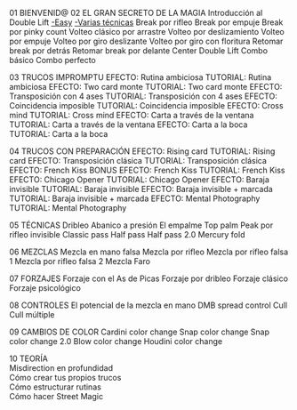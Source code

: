 01 BIENVENID@
02 EL GRAN SECRETO DE LA MAGIA
Introducción al Double Lift
[-Easy](https://www.youtube.com/watch?v=Gjd4EDm3EWU)
[-Varias técnicas](https://www.youtube.com/watch?v=1-6Niz-VxUY)
Break por rifleo
Break por empuje
Break por pinky count
Volteo clásico por arrastre
Volteo por deslizamiento
Volteo por empuje
Volteo por giro deslizante
Volteo por giro con floritura
Retomar break por detrás
Retomar break por delante
Center Double Lift
Combo básico
Combo perfecto

03 TRUCOS IMPROMPTU
EFECTO: Rutina ambiciosa
TUTORIAL: Rutina ambiciosa
EFECTO: Two card monte
TUTORIAL: Two card monte
EFECTO: Transposición con 4 ases
TUTORIAL: Transposición con 4 ases
EFECTO: Coincidencia imposible
TUTORIAL: Coincidencia imposible
EFECTO: Cross mind
TUTORIAL: Cross mind
EFECTO: Carta a través de la ventana
TUTORIAL: Carta a través de la ventana
EFECTO: Carta a la boca
TUTORIAL: Carta a la boca

04  TRUCOS CON PREPARACIÓN
EFECTO: Rising card
TUTORIAL: Rising card
EFECTO: Transposición clásica
TUTORIAL: Transposición clásica
EFECTO: French Kiss
BONUS EFECTO: French Kiss
TUTORIAL: French Kiss
EFECTO: Chicago Opener
TUTORIAL: Chicago Opener
EFECTO: Baraja invisible
TUTORIAL: Baraja invisible
EFECTO: Baraja invisible + marcada
TUTORIAL: Baraja invisible + marcada
EFECTO: Mental Photography
TUTORIAL: Mental Photography

05 TÉCNICAS
Dribleo
Abanico a presión
El empalme
Top palm
Peak por rifleo invisible
Classic pass
Half pass
Half pass 2.0
Mercury fold

06 MEZCLAS
Mezcla en mano falsa
Mezcla por rifleo
Mezcla por rifleo falsa 1
Mezcla por rifleo falsa 2
Mezcla Faro

07 FORZAJES
Forzaje con el As de Picas
Forzaje por dribleo
Forzaje clásico
Forzaje psicológico

08 CONTROLES
El potencial de la mezcla en mano
DMB spread control
Cull                        
Cull múltiple

09 CAMBIOS DE COLOR
Cardini color change
Snap color change
Snap color change 2.0
Blow color change
Houdini color change

10 TEORÍA                                
Misdirection en profundidad                                
Cómo crear tus propios trucos                            
Cómo estructurar rutinas                                
Cómo hacer Street Magic
